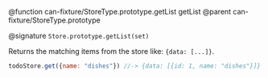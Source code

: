 @function can-fixture/StoreType.prototype.getList getList
@parent can-fixture/StoreType.prototype

@signature `Store.prototype.getList(set)`

Returns the matching items from the store like: `{data: [...]}`.

```js
todoStore.get({name: "dishes"}) //-> {data: [{id: 1, name: "dishes"}]}
```
